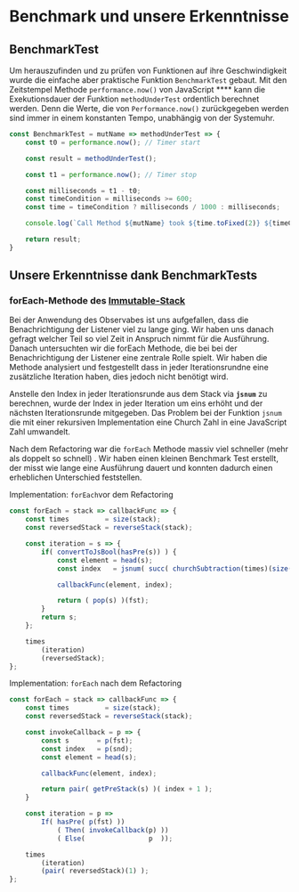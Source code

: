 # Benchmark und unsere Erkenntnisse

## BenchmarkTest

Um herauszufinden und zu prüfen von Funktionen auf ihre Geschwindigkeit wurde die einfache aber praktische Funktion `BenchmarkTest` gebaut. Mit den Zeitstempel Methode  `performance.now()` von JavaScript **** kann die Exekutionsdauer der Funktion `methodUnderTest` ordentlich berechnet werden. Denn die Werte, die von `Performance.now()` zurückgegeben werden sind immer in einem konstanten Tempo, unabhängig von der Systemuhr.

```javascript
const BenchmarkTest = mutName => methodUnderTest => {
    const t0 = performance.now(); // Timer start

    const result = methodUnderTest();

    const t1 = performance.now(); // Timer stop

    const milliseconds = t1 - t0; 
    const timeCondition = milliseconds >= 600;
    const time = timeCondition ? milliseconds / 1000 : milliseconds;

    console.log(`Call Method ${mutName} took ${time.toFixed(2)} ${timeCondition ? 'seconds' : 'milliseconds'}.`);

    return result;
}
```

## Unsere Erkenntnisse dank BenchmarkTests 

### forEach-Methode des [Immutable-Stack](../forschungsarbeit-ip5-lambda-kalkuel/immutable-stack.md#foreach-loop)

Bei der Anwendung des Observabes ist uns aufgefallen, dass die Benachrichtigung der Listener viel zu lange ging. Wir haben uns danach gefragt welcher Teil so viel Zeit in Anspruch nimmt für die Ausführung. Danach untersuchten wir die forEach Methode, die bei bei der Benachrichtigung der Listener eine zentrale Rolle spielt. Wir haben die Methode analysiert und festgestellt dass in jeder Iterationsrundne eine zusätzliche Iteration haben, dies jedoch nicht benötigt wird.

Anstelle den Index in jeder Iterationsrunde aus dem Stack via **`jsnum`** zu berechnen, wurde der Index in jeder Iteration um eins erhöht und der nächsten Iterationsrunde mitgegeben. Das Problem bei der Funktion `jsnum` die mit einer rekursiven Implementation eine Church Zahl in eine JavaScript Zahl umwandelt.

Nach dem Refactoring war die `forEach` Methode massiv viel schneller \(mehr als doppelt so schnell\) . Wir haben einen kleinen Benchmark Test erstellt, der misst wie lange eine Ausführung dauert und konnten dadurch einen erheblichen Unterschied feststellen.

Implementation: `forEach`vor dem Refactoring

```javascript
const forEach = stack => callbackFunc => {
    const times         = size(stack);
    const reversedStack = reverseStack(stack);

    const iteration = s => {
        if( convertToJsBool(hasPre(s)) ) {
            const element = head(s);
            const index   = jsnum( succ( churchSubtraction(times)(size(s) )));

            callbackFunc(element, index);

            return ( pop(s) )(fst);
        }
        return s;
    };

    times
        (iteration)
        (reversedStack);
};
```

Implementation: `forEach` nach dem Refactoring

```javascript
const forEach = stack => callbackFunc => {
    const times         = size(stack);
    const reversedStack = reverseStack(stack);

    const invokeCallback = p => {
        const s       = p(fst);
        const index   = p(snd);
        const element = head(s);

        callbackFunc(element, index);

        return pair( getPreStack(s) )( index + 1 );
    }

    const iteration = p =>
        If( hasPre( p(fst) ))
            ( Then( invokeCallback(p) ))
            ( Else(                p  ));

    times
        (iteration)
        (pair( reversedStack)(1) );
};
```



